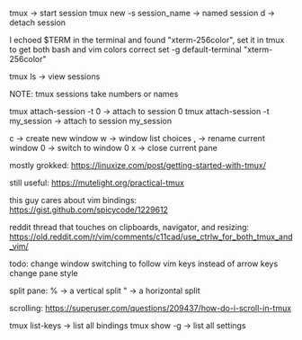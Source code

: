 tmux -> start session
tmux  new -s session_name -> named session
<leader> d -> detach session

I echoed $TERM in the terminal and found "xterm-256color", set it in tmux to get both bash and vim colors correct
set -g default-terminal "xterm-256color"


tmux ls -> view sessions

NOTE: tmux sessions take numbers or names 

tmux attach-session -t 0 -> attach to session 0
tmux attach-session -t my_session -> attach to session my_session

<leader> c -> create new window
<leader> w -> window list choices
<leader> , -> rename current window
<leader> 0 -> switch to window 0
<leader> x -> close current pane


mostly grokked:
https://linuxize.com/post/getting-started-with-tmux/

still useful:
https://mutelight.org/practical-tmux

this guy cares about vim bindings:
https://gist.github.com/spicycode/1229612

reddit thread that touches on clipboards, navigator, and resizing:
https://old.reddit.com/r/vim/comments/c11cad/use_ctrlw_for_both_tmux_and_vim/


todo: 
change window switching to follow vim keys instead of arrow keys
change pane style


split pane:
<leader> % -> a vertical split
<leader> " -> a horizontal split

scrolling:
https://superuser.com/questions/209437/how-do-i-scroll-in-tmux

tmux list-keys -> list all bindings
tmux show -g -> list all settings
